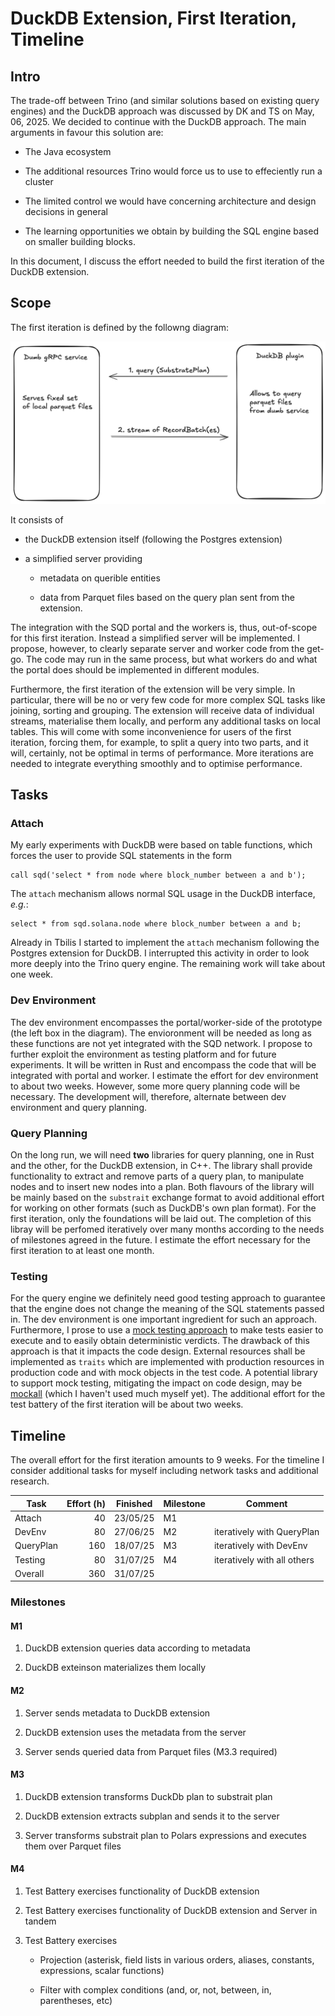 # DuckDB Extension, First Iteration, Timeline

## Intro

The trade-off between Trino (and similar solutions based on existing query engines) and the DuckDB approach was discussed by DK and TS on May, 06, 2025.
We decided to continue with the DuckDB approach. The main arguments in favour this solution are:

* The Java ecosystem

* The additional resources Trino would force us to use to effeciently run a cluster 

* The limited control we would have concerning architecture and design decisions in general

* The learning opportunities we obtain by building the SQL engine based on smaller building blocks.

In this document, I discuss the effort needed to build the first iteration of the DuckDB extension.

## Scope

The first iteration is defined by the followng diagram:

![DuckDB Prototype Architecture](attachments/duckdb-prototype.png?raw=true)

It consists of

* the DuckDB extension itself (following the Postgres extension)

* a simplified server providing 

  * metadata on querible entities

  * data from Parquet files based on the query plan sent from the extension.

The integration with the SQD portal and the workers is, thus, out-of-scope for this first iteration.
Instead a simplified server will be implemented. I propose, however, to clearly separate server and worker code from the get-go.
The code may run in the same process, but what workers do and what the portal does should be implemented in different modules.

Furthermore, the first iteration of the extension will be very simple. In particular, there will be no or very few code for more complex SQL tasks like joining, sorting and grouping.
The extension will receive data of individual streams, materialise them locally, and perform any additional tasks on local tables.
This will come with some inconvenience for users of the first iteration, forcing them, for example, to split a query into two parts, and it will, certainly, not be optimal in terms of performance. More iterations are needed to integrate everything smoothly and to optimise performance.

## Tasks

### Attach

My early experiments with DuckDB were based on table functions, which forces the user to provide SQL statements in the form

```
call sqd('select * from node where block_number between a and b');
```

The `attach` mechanism allows normal SQL usage in the DuckDB interface, _e.g._:

```
select * from sqd.solana.node where block_number between a and b;
```

Already in Tbilis I started to implement the `attach` mechanism following the Postgres extension for DuckDB.
I interrupted this activity in order to look more deeply into the Trino query engine.
The remaining work will take about one week.

### Dev Environment

The dev environment encompasses the portal/worker-side of the prototype (the left box in the diagram).
The envioronment will be needed as long as these functions are not yet integrated with the SQD network.
I propose to further exploit the environment as testing platform and for future experiments.
It will be written in Rust and encompass the code that will be integrated with portal and worker.
I estimate the effort for dev environment to about two weeks. However, some more query planning code will be necessary.
The development will, therefore, alternate between dev environment and query planning.

### Query Planning

On the long run, we will need **two** libraries for query planning, one in Rust and the other, for the DuckDB extension, in C++.
The library shall provide functionality to extract and remove parts of a query plan, to manipulate nodes and to insert new nodes into a plan.
Both flavours of the library will be mainly based on the `substrait` exchange format to avoid additional effort for working on other formats (such as DuckDB's own plan format).
For the first iteration, only the foundations will be laid out.
The completion of this libray will be perfomed iteratively over many months according to the needs of milestones agreed in the future.
I estimate the effort necessary for the first iteration to at least one month.

### Testing

For the query engine we definitely need good testing approach to guarantee that the engine does not change the meaning of the SQL statements passed in.
The dev environment is one important ingredient for such an approach.
Furthermore, I prose to use a [mock testing approach](https://en.wikipedia.org/wiki/Mock_object) to make tests easier to execute and to easily obtain deterministic verdicts.
The drawback of this approach is that it impacts the code design.
External resources shall be implemented as `traits` which are implemented with production resources in production code and with mock objects in the test code.
A potential library to support mock testing, mitigating the impact on code design, may be [mockall](https://docs.rs/mockall/latest/mockall/) (which I haven't used much myself yet).
The additional effort for the test battery of the first iteration will be about two weeks.

## Timeline

The overall effort for the first iteration amounts to 9 weeks. For the timeline I consider additional tasks for myself including network tasks and additional research.

| Task      | Effort (h) | Finished | Milestone | Comment                     |
|-----------|-----------:|----------|-----------| ----------------------------|
| Attach    |         40 | 23/05/25 | M1        |                             |
| DevEnv    |         80 | 27/06/25 | M2        | iteratively with QueryPlan  |
| QueryPlan |        160 | 18/07/25 | M3        | iteratively with DevEnv     |
| Testing   |         80 | 31/07/25 | M4        | iteratively with all others |
| Overall   |        360 | 31/07/25 |           |                             |

### Milestones

#### M1

1. DuckDB extension queries data according to metadata

2. DuckDB exteinson materializes them locally

#### M2

1. Server sends metadata to DuckDB extension

2. DuckDB extension uses the metadata from the server

3. Server sends queried data from Parquet files (M3.3 required)

#### M3

1. DuckDB extension transforms DuckDb plan to substrait plan

2. DuckDB extension extracts subplan and sends it to the server

3. Server transforms substrait plan to Polars expressions and executes them over Parquet files 

#### M4

1. Test Battery exercises functionality of DuckDB extension

2. Test Battery exercises functionality of DuckDB extension and Server in tandem

3. Test Battery exercises
   
   * Projection (asterisk, field lists in various orders, aliases, constants, expressions, scalar functions)

   * Filter with complex conditions (and, or, not, between, in, parentheses, etc)
